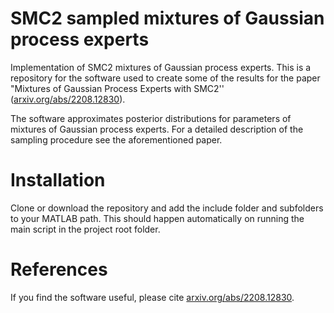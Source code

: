 # SMC2 sampled mixtures of Gaussian process experts
Implementation of SMC2 mixtures of Gaussian process experts. This is a repository for the software used to create some of the results for the paper 
"Mixtures of Gaussian Process Experts with SMC2'' ([arxiv.org/abs/2208.12830](https://arxiv.org/abs/2208.12830)).

The software approximates posterior distributions for parameters of mixtures of Gaussian process experts. For a detailed description of the sampling procedure see the aforementioned paper.

# Installation
Clone or download the repository and add the include folder and subfolders to your MATLAB path. This should happen automatically on running the main script in the project root folder.

# References
If you find the software useful, please cite [arxiv.org/abs/2208.12830](https://arxiv.org/abs/2208.12830).
